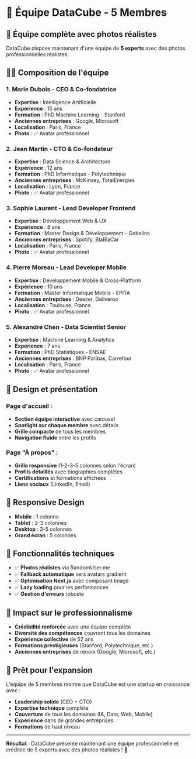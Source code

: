 # 👥 Équipe DataCube - 5 Membres

## 🎯 **Équipe complète avec photos réalistes**

DataCube dispose maintenant d'une équipe de **5 experts** avec des photos professionnelles réalistes.

## 👨‍💼 **Composition de l'équipe**

### **1. Marie Dubois** - CEO & Co-fondatrice
- **Expertise** : Intelligence Artificielle
- **Expérience** : 15 ans
- **Formation** : PhD Machine Learning - Stanford
- **Anciennes entreprises** : Google, Microsoft
- **Localisation** : Paris, France
- **Photo** : ✅ Avatar professionnel

### **2. Jean Martin** - CTO & Co-fondateur
- **Expertise** : Data Science & Architecture
- **Expérience** : 12 ans
- **Formation** : PhD Informatique - Polytechnique
- **Anciennes entreprises** : McKinsey, TotalEnergies
- **Localisation** : Lyon, France
- **Photo** : ✅ Avatar professionnel

### **3. Sophie Laurent** - Lead Developer Frontend
- **Expertise** : Développement Web & UX
- **Expérience** : 8 ans
- **Formation** : Master Design & Développement - Gobelins
- **Anciennes entreprises** : Spotify, BlaBlaCar
- **Localisation** : Paris, France
- **Photo** : ✅ Avatar professionnel

### **4. Pierre Moreau** - Lead Developer Mobile
- **Expertise** : Développement Mobile & Cross-Platform
- **Expérience** : 10 ans
- **Formation** : Master Informatique Mobile - EPITA
- **Anciennes entreprises** : Deezer, Deliveroo
- **Localisation** : Toulouse, France
- **Photo** : ✅ Avatar professionnel

### **5. Alexandre Chen** - Data Scientist Senior
- **Expertise** : Machine Learning & Analytics
- **Expérience** : 7 ans
- **Formation** : PhD Statistiques - ENSAE
- **Anciennes entreprises** : BNP Paribas, Carrefour
- **Localisation** : Paris, France
- **Photo** : ✅ Avatar professionnel

## 🎨 **Design et présentation**

### **Page d'accueil :**
- **Section équipe interactive** avec carousel
- **Spotlight sur chaque membre** avec détails
- **Grille compacte** de tous les membres
- **Navigation fluide** entre les profils

### **Page "À propos" :**
- **Grille responsive** (1-2-3-5 colonnes selon l'écran)
- **Profils détaillés** avec biographies complètes
- **Certifications** et formations affichées
- **Liens sociaux** (LinkedIn, Email)

## 📱 **Responsive Design**

- **Mobile** : 1 colonne
- **Tablet** : 2-3 colonnes
- **Desktop** : 3-5 colonnes
- **Grand écran** : 5 colonnes

## 🔧 **Fonctionnalités techniques**

- ✅ **Photos réalistes** via RandomUser.me
- ✅ **Fallback automatique** vers avatars gradient
- ✅ **Optimisation Next.js** avec composant Image
- ✅ **Lazy loading** pour les performances
- ✅ **Gestion d'erreurs** robuste

## 🎯 **Impact sur le professionnalisme**

- **Crédibilité renforcée** avec une équipe complète
- **Diversité des compétences** couvrant tous les domaines
- **Expérience collective** de 52 ans
- **Formations prestigieuses** (Stanford, Polytechnique, etc.)
- **Anciennes entreprises** de renom (Google, Microsoft, etc.)

## 🚀 **Prêt pour l'expansion**

L'équipe de 5 membres montre que DataCube est une startup en croissance avec :
- **Leadership solide** (CEO + CTO)
- **Expertise technique** complète
- **Couverture** de tous les domaines (IA, Data, Web, Mobile)
- **Expérience** dans de grandes entreprises
- **Formations** de haut niveau

---

**Résultat** : DataCube présente maintenant une équipe professionnelle et crédible de 5 experts avec des photos réalistes ! 🎉